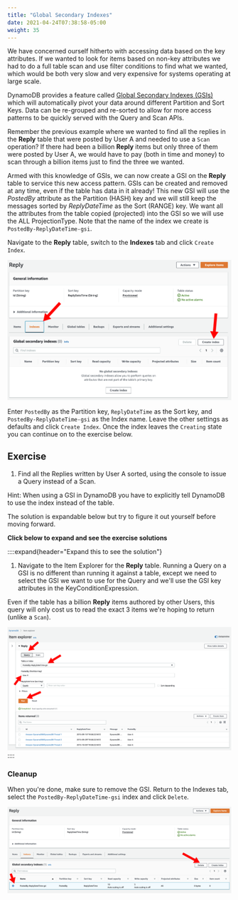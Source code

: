 ```yaml
---
title: "Global Secondary Indexes"
date: 2021-04-24T07:38:58-05:00
weight: 35
---
```


We have concerned ourself hitherto with accessing data based on the key attributes. If we wanted to look for items based on non-key attributes we had to do a full table scan and use filter conditions to find what we wanted, which would be both very slow and very expensive for systems operating at large scale.

DynamoDB provides a feature called [Global Secondary Indexes (GSIs)](https://docs.aws.amazon.com/amazondynamodb/latest/developerguide/GSI.html) which will automatically pivot your data around different Partition and Sort Keys. Data can be re-grouped and re-sorted to allow for more access patterns to be quickly served with the Query and Scan APIs.

Remember the previous example where we wanted to find all the replies in the **Reply** table that were posted by User A and needed to use a `Scan` operation?  If there had been a billion **Reply** items but only three of them were posted by User A, we would have to pay (both in time and money) to scan through a billion items just to find the three we wanted.

Armed with this knowledge of GSIs, we can now create a GSI on the **Reply** table to service this new access pattern.  GSIs can be created and removed at any time, even if the table has data in it already! This new GSI will use the *PostedBy* attribute as the Partition (HASH) key and we will still keep the messages sorted by *ReplyDateTime* as the Sort (RANGE) key.  We want all the attributes from the table copied (projected) into the GSI so we will use the ALL ProjectionType.  Note that the name of the index we create is `PostedBy-ReplyDateTime-gsi`.  

Navigate to the **Reply** table, switch to the **Indexes** tab and click `Create Index`.

![Console Create GSI 1](/static/images/hands-on-labs/explore-console/console_create_gsi_1.png)

Enter `PostedBy` as the Partition key, `ReplyDateTime` as the Sort key, and `PostedBy-ReplyDateTime-gsi` as the Index name.  Leave the other settings as defaults and click `Create Index`.  Once the index leaves the `Creating` state you can continue on to the exercise below.

## Exercise

1. Find all the Replies written by User A sorted, using the console to issue a Query instead of a Scan.

Hint: When using a GSI in DynamoDB you have to explicitly tell DynamoDB to use the index instead of the table.

The solution is expandable below but try to figure it out yourself before moving forward.

**Click below to expand and see the exercise solutions**

::::expand{header="Expand this to see the solution"}

1. Navigate to the Item Explorer for the **Reply** table. Running a Query on a GSI is no different than running it against a table, except we need to select the GSI we want to use for the Query and we'll use the GSI key attributes in the KeyConditionExpression.

Even if the table has a billion **Reply** items authored by other Users, this query will only cost us to read the exact 3 items we're hoping to return (unlike a `Scan`).

![Console Create GSI 2](/static/images/hands-on-labs/explore-console/console_create_gsi_2.png)
::::

### Cleanup

When you're done, make sure to remove the GSI. Return to the Indexes tab, select the `PostedBy-ReplyDateTime-gsi` index and click `Delete`.

![Console Delete GSI](/static/images/hands-on-labs/explore-console/console_delete_gsi.png)
